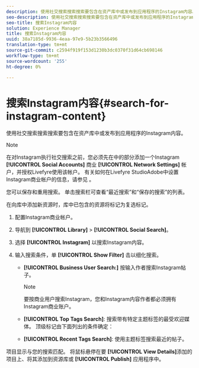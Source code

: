 ```yaml
---
description: 使用社交搜索搜索搜索要包含在资产库中或发布到应用程序的Instagram内容。
seo-description: 使用社交搜索搜索搜索要包含在资产库中或发布到应用程序的Instagram内容。
seo-title: 搜索Instagram内容
solution: Experience Manager
title: 搜索Instagram内容
uuid: 38a7185d-9936-4eaa-97e9-5b23b3566496
translation-type: tm+mt
source-git-commit: c2594f919f153d1230b3dc0370f31d64cb698146
workflow-type: tm+mt
source-wordcount: '255'
ht-degree: 0%

---
```



# 搜索Instagram内容{#search-for-instagram-content}

使用社交搜索搜索搜索要包含在资产库中或发布到应用程序的Instagram内容。

>[!NOTE]
>
>在对Instagram执行社交搜索之前，您必须先在中的部分添加一个Instagram **[!UICONTROL Social Accounts]** 商业 **[!UICONTROL Network Settings]** 帐户，并授权Livefyre使用该帐户。 有关如何在Livefyre StudioAdobe中设置Instagram商业帐户的信息，请参见 [](../c-users-creating-accounts-with-studio-access/t-configure-social-accout-instagram/c-about-instagram-accounts.md#c_about_instagram_accounts)。

您可以保存和重用搜索。 单击搜索栏可查看“最近搜索”和“保存的搜索”的列表。

在向库中添加新资源时，库中已包含的资源将标记为复选标记。

1. 配置Instagram商业帐户。
1. 导航到 **[!UICONTROL Library]** > **[!UICONTROL Social Search]**。
1. 选择 **[!UICONTROL Instagram]** 以搜索Instagram内容。
1. 输入搜索条件，单 **[!UICONTROL Show Filter]** 击以细化搜索。

   * **[!UICONTROL Business User Search:]** 按输入作者搜索Instagram帖子。

      >[!NOTE]
      >
      >要按商业用户搜索Instagram，您和Instagram内容作者都必须拥有Instagram商业账户。

   * **[!UICONTROL Top Tags Search]**: 搜索带有特定主题标签的最受欢迎媒体。 顶级标记由下面列出的条件确定： [](https://developers.facebook.com/docs/instagram-api/reference/hashtag/top-media)

   * **[!UICONTROL Recent Tags Search]**: 使用主题标签搜索最近的帖子。

项目显示与您的搜索匹配。 将鼠标悬停在要 **[!UICONTROL View Details]**&#x200B;添加的项目上、将其添加到资源库或 **[!UICONTROL Publish]** 应用程序中。
